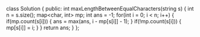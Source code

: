 class Solution {
public:
    int maxLengthBetweenEqualCharacters(string s) {
        int n = s.size();
        map<char, int> mp;
        int ans = -1;
        for(int i = 0; i < n; i++) {
            if(mp.count(s[i])) {
                ans = max(ans, i - mp[s[i]] - 1);
            }
            if(!mp.count(s[i])) {
                mp[s[i]] = i;
            }
        }
        return ans;
    }
};